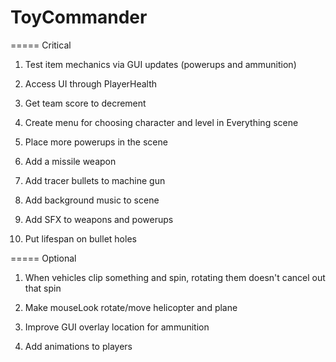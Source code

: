 # ToyCommander

===== Critical

1) Test item mechanics via GUI updates (powerups and ammunition)

2) Access UI through PlayerHealth

3) Get team score to decrement

4) Create menu for choosing character and level in Everything scene

5) Place more powerups in the scene

6) Add a missile weapon

7) Add tracer bullets to machine gun

8) Add background music to scene

9) Add SFX to weapons and powerups

10) Put lifespan on bullet holes

===== Optional

1) When vehicles clip something and spin, rotating them doesn't cancel out that spin

2) Make mouseLook rotate/move helicopter and plane

3) Improve GUI overlay location for ammunition

4) Add animations to players
